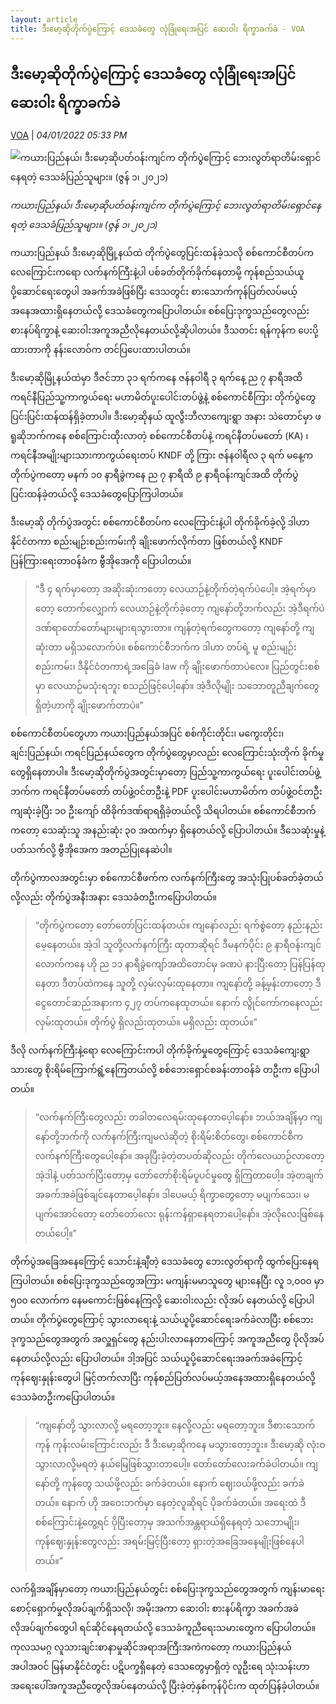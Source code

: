 ```yaml
---
layout: article
title: ဒီးမော့ဆိုတိုက်ပွဲကြောင့် ဒေသခံတွေ လုံခြုံရေးအပြင် ဆေးဝါး ရိက္ခာခက်ခဲ - VOA
---
```


## ဒီးမော့ဆိုတိုက်ပွဲကြောင့် ဒေသခံတွေ လုံခြုံရေးအပြင် ဆေးဝါး ရိက္ခာခက်ခဲ

[VOA](https://burmese.voanews.com/a/kayah-demoso-fighting-military-coup-local-pdf-medicine-and-food-shortage-voa-burmese/6381037.html) | _04/01/2022 05:33 PM_
        
![ကယားပြည်နယ်၊ ဒီးမော့ဆိုပတ်ဝန်းကျင်က တိုက်ပွဲကြောင့် ဘေးလွတ်ရာတိမ်းရှောင်နေရတဲ့ ဒေသခံပြည်သူများ။ (ဇွန် ၁၊ ၂၀၂၁)](https://gdb.voanews.com/9DC63C18-79EC-4E25-8593-43A7784D0E51_cx0_cy10_cw0_w1080_h608_s.jpg)

_ကယားပြည်နယ်၊ ဒီးမော့ဆိုပတ်ဝန်းကျင်က တိုက်ပွဲကြောင့် ဘေးလွတ်ရာတိမ်းရှောင်နေရတဲ့ ဒေသခံပြည်သူများ။ (ဇွန် ၁၊ ၂၀၂၁)_

ကယားပြည်နယ် ဒီးမော့ဆိုမြို့နယ်ထဲ တိုက်ပွဲတွေပြင်းထန်ခဲ့သလို စစ်ကောင်စီတပ်က လေကြောင်းကရော လက်နက်ကြီးနဲ့ပါ ပစ်ခတ်တိုက်ခိုက်နေတာမို့ ကုန်စည်သယ်ယူပို့ဆောင်ရေးတွေပါ အခက်အခဲဖြစ်ပြီး ဒေသတွင်း စားသောက်ကုန်ပြတ်လပ်မယ့်အနေအထားရှိနေတယ်လို့ ဒေသခံတွေကပြောပါတယ်။ စစ်ပြေးဒုက္ခသည်တွေလည်း စားနပ်ရိက္ခာနဲ့ ဆေးဝါးအကူအညီလိုနေတယ်လို့ဆိုပါတယ်။ ဒီသတင်း ရန်ကုန်က ပေးပို့ထားတာကို နန်းလောဝ်က တင်ပြပေးထားပါတယ်။

ဒီးမော့ဆိုမြို့နယ်ထဲမှာ ဒီဇင်ဘာ ၃၁ ရက်ကနေ ဇန်နဝါရီ ၃ ရက်နေ့ ည ၇ နာရီအထိ ကရင်နီပြည်သူ့ကာကွယ်ရေး မဟာမိတ်ပူးပေါင်းတပ်ဖွဲ့နဲ့ စစ်ကောင်စီကြား တိုက်ပွဲတွေ ပြင်းပြင်းထန်ထန်ရှိခဲ့တာပါ။ ဒီးမော့ဆိုနယ် ထူလွီးဘီလာကျေးရွာ အနား သဲတောင်မှာ ဖရူဆိုဘက်ကနေ စစ်ကြောင်းထိုးလာတဲ့ စစ်ကောင်စီတပ်နဲ့ ကရင်နီတပ်မတော် (KA) ၊ ကရင်နီအမျိုးများသားကာကွယ်ရေးတပ် KNDF တို့ ကြား ဇန်နဝါရီလ ၃ ရက် မနေ့က တိုက်ပွဲကတော့ မနက် ၁၀ နာရီခွဲကနေ ည ၇ နာရီထိ ၉ နာရီဝန်းကျင်အထိ တိုက်ပွဲပြင်းထန်ခဲ့တယ်လို့ ဒေသခံတွေပြောကြပါတယ်။

ဒီးမော့ဆို တိုက်ပွဲအတွင်း စစ်ကောင်စီတပ်က လေကြောင်းနဲ့ပါ တိုက်ခိုက်ခဲ့လို့ ဒါဟာ နိုင်ငံတကာ စည်းမျဉ်းစည်းကမ်းကို ချိုးဖောက်လိုက်တာ ဖြစ်တယ်လို့ KNDF ပြန်ကြားရေးတာဝန်ခံက ဗွီအိုအေကို ပြောပါတယ်။

> “ဒီ ၄ ရက်မှာတော့ အဆိုးဆုံးကတော့ လေယာဉ်နဲ့တိုက်တဲ့ရက်ပဲပေါ့။ အဲ့ရက်မှာတော့ တောက်လျှောက် လေယာဉ်နဲ့တိုက်ခဲ့တော့ ကျနော်တို့ဘက်လည်း အဲ့ဒီရက်ပဲ ဒဏ်ရာတော်တော်များများရသွားတာ။ ကျန်တဲ့ရက်တွေကတော့ ကျနော်တို့ ကျဆုံးတာ မရှိသလောက်ပဲ။ စစ်ကောင်စီဘက်က ဒါဟာ တပ်ရဲ့ မူ စည်းမျဉ်း စည်းကမ်း၊ ဒီနိုင်ငံတကာရဲ့အခြေခံ law ကို ချိုးဖောက်တာပဲလေ။ ပြည်တွင်းစစ် မှာ လေယာဉ်မသုံးရဘူး စသည်ဖြင့်ပေါ့နော်။ အဲ့ဒီလိုမျိုး သဘောတူညီချက်တွေ ရှိတဲ့ဟာကို ချိုးဖောက်တာပဲ။”

စစ်ကောင်စီတပ်တွေဟာ ကယားပြည်နယ်အပြင် စစ်ကိုင်းတိုင်း၊ မကွေးတိုင်း၊ ချင်းပြည်နယ်၊ ကရင်ပြည်နယ်တွေက တိုက်ပွဲတွေမှာလည်း လေကြောင်းသုံးတိုက် ခိုက်မှုတွေရှိနေတာပါ။ ဒီးမော့ဆိုတိုက်ပွဲအတွင်းမှာတော့ ပြည်သူ့ကာကွယ်ရေး ပူးပေါင်းတပ်ဖွဲ့ဘက်က ကရင်နီတပ်မတော် တပ်ဖွဲ့ဝင်တဦးနဲ့ PDF ပူးပေါင်းမဟာမိတ်က တပ်ဖွဲ့ဝင်တဦး ကျဆုံးခဲ့ပြီး ၁၀ ဦးကျော် ထိခိုက်ဒဏ်ရာရရှိခဲ့တယ်လို့ သိရပါတယ်။ စစ်ကောင်စီဘက်ကတော့ သေဆုံးသူ အနည်းဆုံး ၃၀ အထက်မှာ ရှိနေတယ်လို့ ပြောပါတယ်။ ဒီသေဆုံးမှုနဲ့ ပတ်သက်လို့ ဗွီအိုအေက အတည်ပြုနေဆဲပါ။

တိုက်ပွဲကာလအတွင်းမှာ စစ်ကောင်စီဖက်က လက်နက်ကြီးတွေ အသုံးပြုပစ်ခတ်ခဲ့တယ်လို့လည်း တိုက်ပွဲအနီးအနား ဒေသခံတဦးကပြောပါတယ်။

> “တိုက်ပွဲကတော့ တော်တော်ပြင်းထန်တယ်။ ကျနော်လည်း ရက်စွဲတော့ နည်းနည်းမေ့နေတယ်။ အဲ့ဒါ သူတို့လက်နက်ကြီး ထုတာဆိုရင် ဒီမနက်ပိုင်း ၉ နာရီဝန်းကျင်လောက်ကနေ ဟို ည ၁၁ နာရီခွဲကျော်အထိတောင်မှ ခဏပဲ နားပြီးတော့ ပြန်ပြန်ထုနေတာ ဒီတပ်ထဲကနေ သူတို့ လှမ်းလှမ်းထုနေတာ။ ကျနော်တို့ ခန့်မှန်းတာတော့ ဒီငွေတောင်ဆည်အနားက ၄၂၇ တပ်ကနေထုတယ်။ နောက် လွိုင်ကော်ကနေလည်း လှမ်းထုတယ်။ တိုက်ပွဲ ရှိလည်းထုတယ်။ မရှိလည်း ထုတယ်။”

ဒီလို လက်နက်ကြီးနဲ့ရော လေကြောင်းကပါ တိုက်ခိုက်မှုတွေကြောင့် ဒေသခံကျေးရွာသားတွေ စိုးရိမ်ကြောက်ရွံ့နေကြတယ်လို့ စစ်ဘေးရှောင်စခန်းတာဝန်ခံ တဦးက ပြောပါတယ်။

> “လက်နက်ကြီးတွေလည်း တခါတလေရမ်းထုနေတာပေ့ါနော်။ ဘယ်အချိန်မှာ ကျနော်တို့ဘက်ကို လက်နက်ကြီးကျမလဲဆိုတဲ့ စိုးရိမ်းစိတ်တွေ၊ စစ်ကောင်စီက လက်နက်ကြီးတွေပေါ့နော်။ အခုပြီးခဲ့တဲ့တပတ်ဆိုလည်း တိုက်လေယာဉ်လာတော့ အဲ့ဒါနဲ့ ပတ်သက်ပြီးတော့မှ တော်တော်စိုးရိမ်ပူပင်မှုတွေ ရှိကြတာပေါ့။ အဲ့တချက် အခက်အခဲဖြစ်ချင်နေတာပေ့ါနော်။ ဒါပေမယ့် ရိက္ခာတွေတော့ မပျက်သေး၊ မပျက်အောင်တော့ တော်တော်လေး ရုန်းကန်ရှာနေရတာပေါ့နော်။ အဲ့လိုလေးဖြစ်နေတယ်ပေါ့။”

တိုက်ပွဲအခြေအနေကြောင့် သောင်းနဲ့ချီတဲ့ ဒေသခံတွေ ဘေးလွတ်ရာကို ထွက်ပြေးနေရကြပါတယ်။ စစ်ပြေးဒုက္ခသည်တွေအကြား မကျန်းမမာသူတွေ များနေပြီး လူ ၁,၀၀၀ မှာ ၅၀၀ လောက်က နေမကောင်းဖြစ်နေကြလို့ ဆေးဝါးလည်း လိုအပ် နေတယ်လို့ ပြောပါတယ်။ တိုက်ပွဲတွေကြောင့် သွားလာရေးနဲ့ သယ်ယူပို့ဆောင်ရေးခက်ခဲလာပြီး စစ်ဘေးဒုက္ခသည်တွေအတွက် အလှူရှင်တွေ နည်းပါးလာနေတာကြောင့် အကူအညီတွေ ပိုလိုအပ်နေတယ်လို့လည်း ပြောပါတယ်။ ဒါ့အပြင် သယ်ယူပို့ဆောင်ရေးအခက်အခဲကြောင့် ကုန်ဈေးနှုန်းတွေပါ မြင့်တက်လာပြီး ကုန်စည်ပြတ်လပ်မယ့်အနေအထားရှိနေတယ်လို့ ဒေသခံတဦးကပြောပါတယ်။

> “ကျနော်တို့ သွားလာလို့ မရတော့ဘူး။ နေလို့လည်း မရတော့ဘူး။ ဒီစားသောက် ကုန် ကုန်းလမ်းကြောင်းလည်း ဒီ ဒီးမော့ဆိုကနေ မသွားတော့ဘူး။ ဒီးမော့ဆို လုံးဝသွားလာလို့မရတဲ့ နယ်မြေဖြစ်သွားတာပေါ့။ တော်တော်လေးခက်ခဲပါတယ်။ ကျနော်တို့ ကုန်တွေ သယ်ဖို့လည်း ခက်ခဲတယ်။ နောက် ဈေးဝယ်ဖို့လည်း ခက်ခဲတယ်။ နောက် ဟို အဝေးဘက်မှာ နေတဲ့လူဆိုရင် ပိုခက်ခဲတယ်။ အရေးထဲ ဒီစစ်ကြောင်းနဲ့တွေ့ရင် ပိုပြီးတော့မှ အသက်အန္တရာယ်ရှိနေရတဲ့ သဘောမျိုး၊ ကုန်ဈေးနှုန်းတွေလည်း အရမ်းမြင့်ပြီးတော့ ရှားတဲ့အခြေအနေမျိုးဖြစ်နေပါတယ်။”

လက်ရှိအချိန်မှာတော့ ကယားပြည်နယ်တွင်း စစ်ပြေးဒုက္ခသည်တွေအတွက် ကျန်းမာရေးစောင့်ရှောက်မှုလိုအပ်ချက်ရှိသလို၊ အမိုးအကာ ဆေးဝါး စားနပ်ရိက္ခာ အခက်အခဲလိုအပ်ချက်တွေပါ ရင်ဆိုင်နေရတယ်လို့ ဒေသခံကူညီရေးသမားတွေက ပြောပါတယ်။ ကုလသမဂ္ဂ လူသားချင်းစာနာမှုဆိုင်အရာအကြီးအကဲကတော့ ကယားပြည်နယ်အပါအဝင် မြန်မာနိုင်ငံတွင်း ပဋိပက္ခရှိနေတဲ့ ဒေသတွေမှာရှိတဲ့ လူဦးရေ သုံးသန်းဟာ အရေးပေါ်အကူအညီတွေလိုအပ်နေတယ်လို့ ပြီးခဲ့တဲ့နှစ်ကုန်ပိုင်းက ထုတ်ပြန်ခဲ့ပါတယ်။